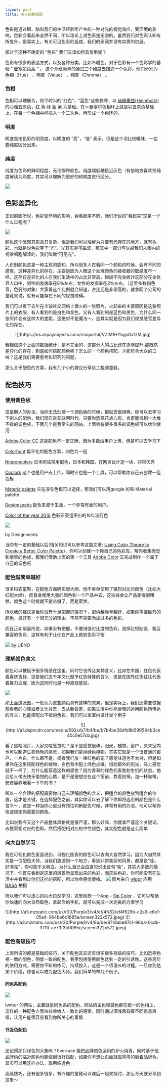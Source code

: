 ```yaml
---
layout: post
title: 关于颜色搭配
---
```






色彩是通过眼、脑和我们的生活经验所产生的一种对光的视觉效应，受环境的影响，色彩会看起来全然不同，所以理论上说色彩是无限的。虽然我们对色彩认知有所提升，但事实上，有关可见色彩的组成，我们的研究并没有实质的进展。

那对于这种不确定的 “色彩” 我们又该如何去使用呢？

色彩有很多的表达方式，以及各种分类，比如冷暖色。对于色彩有一个色彩学的基础 “ [曼塞尔色系](https://zh.wikipedia.org/wiki/%E5%AD%9F%E5%A1%9E%E5%B0%94%E9%A2%9C%E8%89%B2%E7%B3%BB%E7%BB%9F) ” 。 这个基础简单的通过三个维度去描述一个色彩，他们分别为 色相（Hue） ，明度（Value） ，纯度（Chroma）
。

### 色相
   色相可以理解为，你平时叫的“红色”，“蓝色”这些称呼，以 [赫姆豪兹(Helmholtz)](http://www.academia.edu/10294568/The_Young-_Helmholtz_-Maxwell_Theory_of_Color_Vision) 的心理五原色，红 黄 绿 蓝 紫 为基础。在＝曼塞尔色相环上就是以五原色基础上，在每一个色相中间插入一个二次色，再形成一个色环的。

### 明度
   明度是指色彩的明亮度，以明度的 “高”，“低” 表示，但是这个词比较暧昧，一定要纯度区分出来。  

### 纯度
   纯度为色彩的鲜明程度，无论哪种颜色，纯度越低越接近灰色（有些地方喜欢把纯度解读为彩度，其实可以理解为更好的和明度进行区分。

![](https://os.alipayobjects.com/rmsportal/ZUXyJFEliGfhpBd.jpg)

## 色彩差异化

正如前面所说，色彩受环境的影响，会看起来不同，我们所说的“看起来”这是一个什么过程呢？

![](https://os.alipayobjects.com/rmsportal/NeyJrQtzGrEmZxK.png)

颜色这个感知其实及其复杂，但是我们可以理解为只要有光存在的地方，就有色彩，也就是说色彩等于“光”。光其实是电磁波，那其中一部分可以被我们人眼内的视锥细胞解读的，我们叫做“可见光”。

人识别颜色这是一种主观的感知，所以很多人在看同一个颜色的时候，会有不同的感觉，这种差异化的存在，主要是因为人眼这个处理颜色的接收器的敏感度不一样，这存在差异化的人在我们生活中的占比非常高，根据不完全统计这部分在全世界人口中，男性的发病率在8％左右，女性的发病率在2％左右，（这里多数指色盲，色弱的对象）大家看这个比例就会知道，占比还是非常高的，就拿同个公司的童鞋来说，就有可能存在不同的视觉障碍。

我们可以看下去年在全球社交网络上很火的一张照片，火起来的主要原因是这张照片上的衣服，有人看到的是白色和金色，又有人看到的是蓝色和黑色，为什么同一张照片会有这样大的差距，这绝对不是魔法～，这其实就是因为我们视觉感官差异化的存在。

<p style="text-align:center">
![](https://os.alipayobjects.com/rmsportal/VZIMfHYbypGxfzM.jpg)
</p>

我相信这个上面的数据统计，是不完全的，这部分人的占比还在逐渐提升.那既然差异化的存在，到底如何搭配颜色呢？怎么的一个颜色搭配，才能符合大众的口味？这是我们需要思考和研究的问题。

那么关于配色的方案，我有几个小的建议分享给工程师童鞋。

## 配色技巧

### 使用调色板

这是懒人的办法，当你无法创建一个调色板的时候，那就去借用嘛，你可以去学习下别人的配色，我们现在是互联网时代，只要你愿意花点心思，肯定能找到一大堆不错的调色板，下面几个是我常去的网站，上面会有很多很多的调色板可以给你使用

[Adobe Color CC](https://color.adobe.com/zh/explore/newest/)
这是配色不一定正确，因为多数由用户上传，但是可以去学习下

[Colorhunt](http://www.colorhunt.co/)
扁平化的配色方案，四色为一组

[Nipponcolors](http://nipponcolors.com/#gofun)
日本网站常用配色，日本和韩国，在网页设计这一块，非常优秀

[Coolors](https://coolors.co/browser)
这个也是用户去上传，同时它也是一个工具，可以帮助你自己去创建一组色板

[Materialpalette](https://www.materialpalette.com/green/indigo)
实在没有色板可以选择，那我们可以用google 的嘛 Material palette

[Designseeds](https://www.instagram.com/designseeds/)
配色来源于生活，一个非常有爱的用户。

[Color of the year 2016](http://www.pantone.com/color-of-the-year-2016) 色彩研究组织出的16年流行色

![](http://design-seeds.com/palettes/2016_150dpi/FloraTones1_150.png)

by Designseeds

当你有一定的基础以后(相关知识可以参考这篇文章: [Using Color Theory to Create a Better Color Palette](http://www.dtelepathy.com/blog/design/color-theory))，你可以创建一个你自己的色彩库，帮你收集感觉到很赞的色板，那我们借助上面的第一个工具 [Adobe Color](https://color.adobe.com/zh/create/color-wheel/) 去完成制作一个属于自己的调色板


### 配色越简单越好

很多码农童鞋，在配色方面确实很大胆，他不单单使用了强烈对比的颜色（比如大红配大绿），而且会使用大量的颜色到一个产品中去，这往往会让产品变得很糟糕，颜色这个时候就不是点缀了，而是噩梦。

所以我的建议是当你没有十足把握的情况下，配色越简单越好，如果你需要额外的颜色，最好有一个很充分的理由，不然不需要添加过多的色彩。

而且正如前面所说，如果没有把握，不要用强对比度的色彩。选择比较贴近，相互兼容的色彩，这样有利于让你在产品上做到色彩平衡

![](https://d13yacurqjgara.cloudfront.net/users/40433/screenshots/2001240/dribbble.png)
by UENO

### 理解颜色含义

颜色可以被赋予很多情感在这里，同时它也传达某种含义，比如在中国，红色代表着喜庆吉祥，这是我们五千年文化赋予红色特殊的含义，但是在国外红色往往代表着暴力血腥，因为这同时也是一种直观感受。

![](https://os.alipayobjects.com/rmsportal/vgIJAjFfMJLkfxm.png)

如上面这张图，一般认为这些颜色具有这样的效果，但是实际上，我们还需要依据观看者的心理或者文化背景，去从新设定，如果生活中你能合理的运用颜色所传达的含义，也能搭配出不错的色彩，我们可以拿室内设计举个例子

<p style="text-align:center">
![](http://a1.dspncdn.com/media/692x/b7/b4/be/b7b4be38dfd8b599584b3ce40c0e57cb.jpg)
</p>

看了这幅照片，大家又啥感觉呢？是不是感觉很棒，阳光，植物，窗户，原来室内也可以制造生机勃勃的感觉，如果我们拿掉绿色植物，其实它就是一个很普通的窗户，一片白，什么都不是，或者我们放一束红色的花？感觉味道也不太对，但是如果你在这里搭配绿色的植物，白色背巾配上绿色点缀，借助窗外的阳光，马上感觉就不一样了，为什么能营造这样的感觉？因为青翠的绿色代表勃勃生机的状态，他会给人带去快乐愉悦的心情，是不是很想坐在这个窗前，靠着摇椅，泡一杯咖啡，安安静静地看一下午的书？

所以一个合理的搭配需要你自己去理解颜色的含义，把适合的颜色放到适合的位置，这才是关键，在选择配色之前，其实你可以去了解下你即将选用的颜色是什么含义～，这是一种当你心里没有预估判断配色时候，非常有用的办法，他可以帮你快速锁定你需要的颜色。

比如说我今天这个产品整体风格就是很严谨，那么好嘛，你就拿严谨这个关键词，去搜索相对应的色彩。然后搭配相对应的中性颜色，其实配色就是这么简单

### 向大自然学习

我在可视化颜色里面说到，可视化图表的颜色可以去向大自然学习，因为大自然其实是一位配色大师，当我们旅游到一个地方，看到非常美丽的风景，都是说“哇，好漂亮”，你可能不太明白，为什么自己会由衷的说出这句“哇”，其实大多数的情况下，你首先看到是这里的风景所呈现出来的色彩，而这些色彩，你可能没有在生活中并看到过他们这样的搭配，所以你会感觉很棒。
![](https://os.alipayobjects.com/rmsportal/gVIvLbmXdhkmnTI.jpg)
图片来自 [wlppr](http://wlppr.co/) 应用 [NASA](http://www.jpl.nasa.gov/) 拍摄

所以我们可以虚心的向大自然学习，这里推荐一个App - [Sip Color](http://theolabrothers.com/) ，它可以帮助你快速的向大自然取色，拿起你的手机，就可以完成一次完美的方案学习

<p style="text-align:center">
![](http://a5.mzstatic.com/us/r30/Purple3/v4/ef/4f/62/ef4f629b-c2a9-e6e1-05a4-064be6c1685a/screen322x572.jpeg)
![](http://a3.mzstatic.com/us/r30/Purple3/v4/8a/be/87/8abe87c1-96ba-0cdb-3710-ae73f3b0095c/screen322x572.jpeg)
</p>


### 配色高级技巧

上面所说的都是基础的技巧，关于配色其实还有很多很多高级的技巧，比如选择色相一致的配色，明度一致的配色，甚至包括使用颜色达到一定的引诱性。这些高阶的使用方式，需要你不断的练习，持续投入，这是一个很漫长的过程，一旦你到达某个阶段，你也可以成为配色大师。我们简单的举几个例子。

####  同色系配色

![](https://os.alipayobjects.com/rmsportal/mdNdNQEyFQqKfic.png)

twitter 的网站，主要就是同色系的配色，网站的主色和辅色都在统一的色相上，这样的一种配色方案往往会给人一致化的感受，同时通过深浅承载着不同信息层级，让用户能很容易看到你所关心的事情


#### 邻近色配色

![](https://os.alipayobjects.com/rmsportal/IhiQrhulYfFmddp.png)

还记得那只绿色的大象吗？Evernote 能把品牌颜色运用的炉火纯青，同时基于他品牌色的临近颜色也能做到很好搭配，如果你不想让页面就孤零零的躺着品牌色，其实可以用这样办法，取用临近色


高级技巧，还有很多很多，有兴趣的童鞋可以课后一起来探讨，那么今天就分享到这里～
